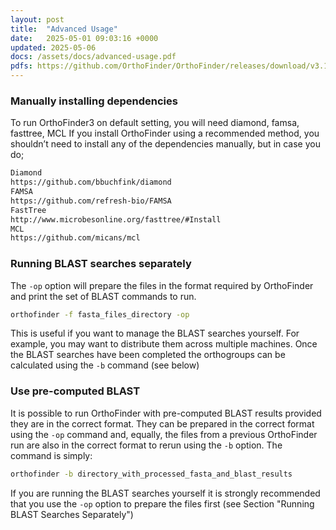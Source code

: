 ```yaml
---
layout: post
title:  "Advanced Usage"
date:   2025-05-01 09:03:16 +0000
updated: 2025-05-06
docs: /assets/docs/advanced-usage.pdf
pdfs: https://github.com/OrthoFinder/OrthoFinder/releases/download/v3.1.0/advanced-usage.pdf
---
```



### Manually installing dependencies

To run OrthoFinder3 on default setting, you will need diamond, famsa, fasttree, MCL
If you install OrthoFinder using a recommended method, you shouldn’t need to install
any of the dependencies manually, but in case you do;
```bash
Diamond
https://github.com/bbuchfink/diamond
FAMSA
https://github.com/refresh-bio/FAMSA
FastTree
http://www.microbesonline.org/fasttree/#Install
MCL
https://github.com/micans/mcl

```
### Running BLAST searches separately
The `-op` option will prepare the files in the format required by
OrthoFinder and print the set of BLAST commands to run.
```bash
orthofinder -f fasta_files_directory -op
```
This is useful if you want to manage the BLAST searches yourself. For example, you
may want to distribute them across multiple machines. Once the BLAST searches have 
been completed the orthogroups can be calculated using the `-b` command (see below)

### Use pre-computed BLAST
It is possible to run OrthoFinder with pre-computed BLAST results provided they are in 
the correct format. They can be prepared in the correct format using the `-op` command 
and, equally, the files from a previous OrthoFinder run are also in the correct format to rerun using the `-b` option. The command is simply:
```bash
orthofinder -b directory_with_processed_fasta_and_blast_results
```
If you are running the BLAST searches yourself it is strongly recommended that you
use the `-op` option to prepare the files first (see Section "Running BLAST Searches 
Separately")